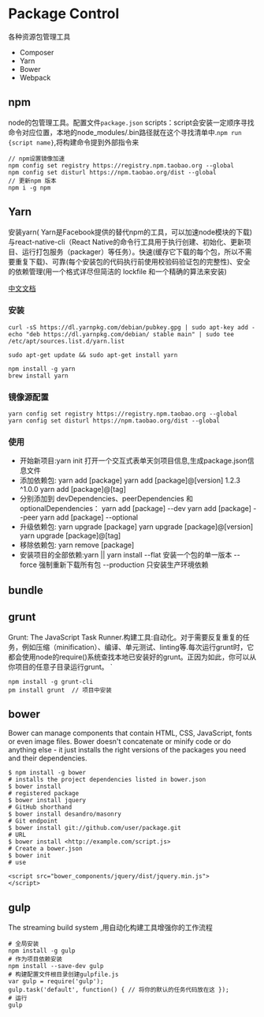 # Package Control

各种资源包管理工具

- Composer
- Yarn
- Bower
- Webpack

## npm

node的包管理工具。配置文件`package.json` scripts：script会安装一定顺序寻找命令对应位置，本地的node_modules/.bin路径就在这个寻找清单中.`npm run {script name}`,将构建命令提到外部指令来

```
// npm设置镜像加速
npm config set registry https://registry.npm.taobao.org --global
npm config set disturl https://npm.taobao.org/dist --global
// 更新npm 版本
npm i -g npm
```

## Yarn

安装yarn( Yarn是Facebook提供的替代npm的工具，可以加速node模块的下载)与react-native-cli（React Native的命令行工具用于执行创建、初始化、更新项目、运行打包服务（packager）等任务）。快速(缓存它下载的每个包，所以不需要重复下载)、可靠(每个安装包的代码执行前使用校验码验证包的完整性)、安全的依赖管理(用一个格式详尽但简洁的 lockfile 和一个精确的算法来安装)

[中文文档](https://yarnpkg.com/zh-Hans/)

### 安装

```
curl -sS https://dl.yarnpkg.com/debian/pubkey.gpg | sudo apt-key add -
echo "deb https://dl.yarnpkg.com/debian/ stable main" | sudo tee /etc/apt/sources.list.d/yarn.list

sudo apt-get update && sudo apt-get install yarn

npm install -g yarn
brew install yarn
```

### 镜像源配置

```
yarn config set registry https://registry.npm.taobao.org --global
yarn config set disturl https://npm.taobao.org/dist --global
```

### 使用

- 开始新项目:yarn init 打开一个交互式表单天剑项目信息,生成package.json信息文件
- 添加依赖包: yarn add [package] yarn add [package]@[version] 1.2.3 ^1.0.0 yarn add [package]@[tag]
- 分别添加到 devDependencies、peerDependencies 和 optionalDependencies： yarn add [package] --dev yarn add [package] --peer yarn add [package] --optional
- 升级依赖包: yarn upgrade [package] yarn upgrade [package]@[version] yarn upgrade [package]@[tag]
- 移除依赖包: yarn remove [package]
- 安装项目的全部依赖:yarn || yarn install --flat 安装一个包的单一版本 --force 强制重新下载所有包 --production 只安装生产环境依赖

## bundle

## grunt

Grunt: The JavaScript Task Runner.构建工具:自动化。对于需要反复重复的任务，例如压缩（minification）、编译、单元测试、linting等.每次运行grunt时，它都会使用node的require()系统查找本地已安装好的grunt。正因为如此，你可以从你项目的任意子目录运行grunt。 `

```
npm install -g grunt-cli
pm install grunt  // 项目中安装
```

## bower

Bower can manage components that contain HTML, CSS, JavaScript, fonts or even image files. Bower doesn't concatenate or minify code or do anything else - it just installs the right versions of the packages you need and their dependencies.

```
$ npm install -g bower
# installs the project dependencies listed in bower.json
$ bower install
# registered package
$ bower install jquery
# GitHub shorthand
$ bower install desandro/masonry
# Git endpoint
$ bower install git://github.com/user/package.git
# URL
$ bower install <http://example.com/script.js>
# Create a bower.json
$ bower init
# use

<script src="bower_components/jquery/dist/jquery.min.js">
</script>
```

## gulp

The streaming build system ,用自动化构建工具增强你的工作流程

```
# 全局安装
npm install -g gulp
# 作为项目依赖安装
npm install --save-dev gulp
# 构建配置文件根目录创建gulpfile.js
var gulp = require('gulp');
gulp.task('default', function() { // 将你的默认的任务代码放在这 });
# 运行
gulp
```

